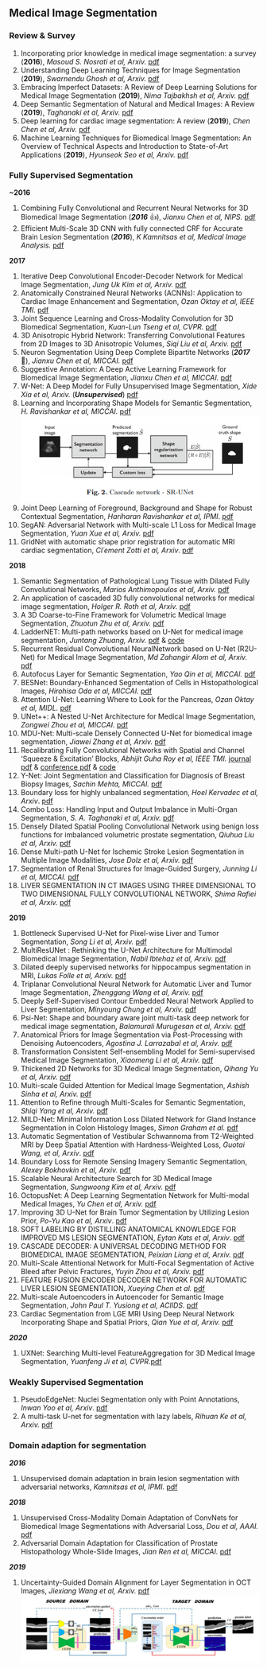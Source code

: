 ## Medical Image Segmentation 

### Review & Survey
1. Incorporating prior knowledge in medical image segmentation: a survey (**2016**), *Masoud S. Nosrati et al, Arxiv.* [pdf](https://arxiv.org/pdf/1607.01092v1.pdf)
2. Understanding Deep Learning Techniques for Image Segmentation (**2019**), *Swarnendu Ghosh et al, Arxiv.* [pdf](https://arxiv.org/pdf/1907.06119.pdf)
3. Embracing Imperfect Datasets: A Review of Deep Learning Solutions for Medical Image Segmentation (**2019**), *Nima Tajbakhsh et al, Arxiv.* [pdf](https://arxiv.org/pdf/1908.10454.pdf)
4. Deep Semantic Segmentation of Natural and Medical Images: A Review (**2019**), *Taghanaki et al, Arxiv.* [pdf](https://arxiv.org/pdf/1910.07655.pdf)
5. Deep learning for cardiac image segmentation: A review (**2019**), *Chen Chen et al, Arxiv.* [pdf](https://arxiv.org/pdf/1911.03723.pdf)
6. Machine Learning Techniques for Biomedical Image Segmentation: An Overview of Technical Aspects and Introduction to State-of-Art Applications (**2019**), *Hyunseok Seo et al, Arxiv.* [pdf](https://arxiv.org/pdf/1911.02521.pdf)

### Fully Supervised Segmentation
**~2016**
1. Combining Fully Convolutional and Recurrent Neural Networks for 3D Biomedical Image Segmentation (***2016*** &#x1F44D;), *Jianxu Chen et al, NIPS.* [pdf](https://arxiv.org/pdf/1609.01006.pdf)
1. Efficient Multi-Scale 3D CNN with fully connected CRF for Accurate Brain Lesion Segmentation (***2016***), *K Kamnitsas et al, Medical Image Analysis.* [pdf](https://arxiv.org/pdf/1603.05959.pdf)

**2017**
1. Iterative Deep Convolutional Encoder-Decoder Network for Medical Image Segmentation, *Jung Uk Kim et al, Arxiv.* [pdf](https://arxiv.org/pdf/1708.03431v1.pdf)
1. Anatomically Constrained Neural Networks (ACNNs): Application to Cardiac Image Enhancement and Segmentation, *Ozan Oktay et al, IEEE TMI.* [pdf](https://ieeexplore.ieee.org/stamp/stamp.jsp?tp=&arnumber=8051114)
1. Joint Sequence Learning and Cross-Modality Convolution for 3D Biomedical Segmentation, *Kuan-Lun Tseng et al, CVPR.* [pdf](https://arxiv.org/pdf/1704.07754.pdf)
1. 3D Anisotropic Hybrid Network: Transferring Convolutional Features from 2D Images to 3D Anisotropic Volumes, *Siqi Liu et al, Arxiv.* [pdf](https://arxiv.org/pdf/1711.08580.pdf)
1. Neuron Segmentation Using Deep Complete Bipartite Networks (***2017*** &#x1F341;), *Jianxu Chen et al, MICCAI.* [pdf](https://arxiv.org/pdf/1705.11053.pdf)
4. Suggestive Annotation: A Deep Active Learning Framework for Biomedical Image Segmentation, *Jianxu Chen et al, MICCAI.* [pdf](https://arxiv.org/pdf/1706.04737.pdf)
1. W-Net: A Deep Model for Fully Unsupervised Image Segmentation, *Xide Xia et al, Arxiv.* (***Unsupervised***) [pdf](https://arxiv.org/pdf/1711.08506.pdf)
1. Learning and Incorporating Shape Models for Semantic Segmentation, *H. Ravishankar et al, MICCAI.* [pdf](https://link.springer.com/content/pdf/10.1007%2F978-3-319-66182-7_24.pdf)
![img](https://github.com/Zakiyi/Paper-lists/blob/master/figures/2017_SR_Unet.png)
1. Joint Deep Learning of Foreground, Background and Shape for Robust Contextual Segmentation, *Hariharan Ravishankar et al, IPMI*. [pdf](https://link.springer.com/content/pdf/10.1007%2F978-3-319-59050-9_49.pdf)
1. SegAN: Adversarial Network with Multi-scale L1 Loss for Medical Image Segmentation, *Yuan Xue et al, Arxiv.* [pdf](https://arxiv.org/pdf/1706.01805v2.pdf)
1. GridNet with automatic shape prior registration for automatic MRI cardiac segmentation, *Cl´ement Zotti et al, Arxiv*. [pdf](https://arxiv.org/pdf/1705.08943v2.pdf)

**2018**
1. Semantic Segmentation of Pathological Lung Tissue with Dilated Fully Convolutional Networks, *Marios Anthimopoulos et al, Arxiv.* [pdf](https://arxiv.org/pdf/1803.06167.pdf)
1. An application of cascaded 3D fully convolutional networks for medical image segmentation, *Holger R. Roth et al, Arxiv.* [pdf](https://arxiv.org/pdf/1803.05431v2.pdf)
1. A 3D Coarse-to-Fine Framework for Volumetric Medical Image Segmentation, *Zhuotun Zhu et al, Arxiv.* [pdf](https://arxiv.org/pdf/1712.00201v2.pdf)
1. LadderNET: Multi-path networks based on U-Net for medical image segmentation, *Juntang Zhuang, Arxiv.* [pdf](https://juntangzhuang.com/files/laddernet.pdf) & [code]()
1. Recurrent Residual Convolutional NeuralNetwork based on U-Net (R2U-Net) for Medical Image Segmentation, *Md Zahangir Alom et al, Arxiv.* [pdf](https://arxiv.org/pdf/1802.06955.pdf)
1. Autofocus Layer for Semantic Segmentation, *Yao Qin et al, MICCAI.* [pdf](https://arxiv.org/pdf/1805.08403v3.pdf)
1. BESNet: Boundary-Enhanced Segmentation of Cells in Histopathological Images, *Hirohisa Oda et al, MICCAI.* [pdf](https://link.springer.com/content/pdf/10.1007%2F978-3-030-00934-2_26.pdf)
1. Attention U-Net: Learning Where to Look for the Pancreas, *Ozan Oktay et al, MIDL.* [pdf](https://arxiv.org/pdf/1804.03999v3.pdf)
1. UNet++: A Nested U-Net Architecture for Medical Image Segmentation, *Zongwei Zhou et al, MICCAI.* [pdf](https://arxiv.org/pdf/1807.10165.pdf)
1. MDU-Net: Multi-scale Densely Connected U-Net for biomedical image segmentation, *Jiawei Zhang et al, Arxiv.* [pdf](https://arxiv.org/pdf/1812.00352.pdf)
1. Recalibrating Fully Convolutional Networks with Spatial and Channel ‘Squeeze & Excitation’ Blocks, *Abhijit Guha Roy et al, IEEE TMI.* [journal pdf](https://arxiv.org/pdf/1808.08127.pdf) & [conference pdf](https://arxiv.org/pdf/1803.02579.pdf) & [code](https://github.com/ai-med/squeeze_and_excitation) 
1. Y-Net: Joint Segmentation and Classification for Diagnosis of Breast Biopsy Images, *Sachin Mehta, MICCAI.* [pdf](https://arxiv.org/pdf/1806.01313.pdf)
1. Boundary loss for highly unbalanced segmentation, *Hoel Kervadec et al, Arxiv*. [pdf](https://arxiv.org/pdf/1812.07032.pdf)
1. Combo Loss: Handling Input and Output Imbalance in Multi-Organ Segmentation, *S. A. Taghanaki et al, Arxiv.* [pdf](https://arxiv.org/pdf/1805.02798v5.pdf)
1. Densely Dilated Spatial Pooling Convolutional Network using benign loss functions for imbalanced volumetric prostate segmentation, *Qiuhua Liu et al, Arxiv.* [pdf](https://arxiv.org/pdf/1801.10517v2.pdf)
1. Dense Multi-path U-Net for Ischemic Stroke Lesion Segmentation in Multiple Image Modalities, *Jose Dolz et al, Arxiv.* [pdf](https://arxiv.org/pdf/1810.07003.pdf)
1. Segmentation of Renal Structures for Image-Guided Surgery, *Junning Li et al, MICCAI.* [pdf](https://link.springer.com/content/pdf/10.1007%2F978-3-030-00937-3_52.pdf)
1. LIVER SEGMENTATION IN CT IMAGES USING THREE DIMENSIONAL TO TWO DIMENSIONAL FULLY CONVOLUTIONAL NETWORK, *Shima Rafiei et al, Arxiv.* [pdf](https://arxiv.org/ftp/arxiv/papers/1802/1802.07800.pdf)


**2019**
1. Bottleneck Supervised U-Net for Pixel-wise Liver and Tumor Segmentation, *Song Li et al, Arxiv.* [pdf](https://arxiv.org/pdf/1810.10331.pdf)
1. MultiResUNet : Rethinking the U-Net Architecture for Multimodal Biomedical Image Segmentation, *Nabil Ibtehaz et al, Arxiv.* [pdf](https://arxiv.org/pdf/1902.04049.pdf)
1. Dilated deeply supervised networks for hippocampus segmentation in MRI, *Lukas Folle et al, Arxiv.* [pdf](https://arxiv.org/pdf/1903.09097v1.pdf)
1. Triplanar Convolutional Neural Network for Automatic Liver and Tumor Image Segmentation, *Zhenggang Wang et al, Arxiv.* [pdf](http://www.ijpe-online.com/attachments/article/1642/IJPE-2018-12-24.pdf)
1. Deeply Self-Supervised Contour Embedded Neural Network Applied to Liver Segmentation, *Minyoung Chung et al, Arxiv.* [pdf](https://arxiv.org/pdf/1808.00739v3.pdf)
1. Psi-Net: Shape and boundary aware joint multi-task deep network for medical image segmentation, *Balamurali Murugesan et al, Arxiv.* [pdf](https://arxiv.org/pdf/1902.04099v2.pdf)
1. Anatomical Priors for Image Segmentation via Post-Processing with Denoising Autoencoders, *Agostina J. Larrazabal et al, Arxiv.* [pdf](https://arxiv.org/pdf/1906.02343v1.pdf)
1. Transformation Consistent Self-ensembling Model for Semi-supervised Medical Image Segmentation, *Xiaomeng Li et al, Arxiv.* [pdf](https://arxiv.org/pdf/1903.00348v2.pdf)
1. Thickened 2D Networks for 3D Medical Image Segmentation, *Qihang Yu et al, Arxiv.* [pdf](https://arxiv.org/pdf/1904.01150v1.pdf)
1. Multi-scale Guided Attention for Medical Image Segmentation, *Ashish Sinha et al, Arxiv.* [pdf](https://arxiv.org/pdf/1906.02849v1.pdf)
1. Attention to Refine through Multi-Scales for Semantic Segmentation, *Shiqi Yang et al, Arxiv.* [pdf](https://arxiv.org/pdf/1807.02917v1.pdf)
1. MILD-Net: Minimal Information Loss Dilated Network for Gland Instance Segmentation in Colon Histology Images, *Simon Graham et al.* [pdf](https://arxiv.org/pdf/1806.01963v4.pdf)
1. Automatic Segmentation of Vestibular Schwannoma from T2-Weighted MRI by Deep Spatial Attention with Hardness-Weighted Loss, *Guotai Wang, et al, Arxiv*. [pdf](https://arxiv.org/pdf/1906.03906v1.pdf)
1. Boundary Loss for Remote Sensing Imagery Semantic Segmentation, *Alexey Bokhovkin et al, Arxiv.* [pdf](https://arxiv.org/pdf/1905.07852v1.pdf)
1. Scalable Neural Architecture Search for 3D Medical Image Segmentation, *Sungwoong Kim et al, Arxiv.* [pdf](https://arxiv.org/pdf/1906.05956v1.pdf)
1. OctopusNet: A Deep Learning Segmentation Network for Multi-modal Medical Images, *Yu Chen et al, Arxiv.* [pdf](https://arxiv.org/pdf/1906.02031v1.pdf)
1. Improving 3D U-Net for Brain Tumor Segmentation by Utilizing Lesion Prior, *Po-Yu Kao et al, Arxiv*. [pdf](https://arxiv.org/pdf/1907.00281v1.pdf)
1. SOFT LABELING BY DISTILLING ANATOMICAL KNOWLEDGE FOR IMPROVED MS LESION SEGMENTATION, *Eytan Kats et al, Arxiv*. [pdf](https://arxiv.org/pdf/1901.09263v1.pdf)
1. CASCADE DECODER: A UNIVERSAL DECODING METHOD FOR BIOMEDICAL IMAGE SEGMENTATION, *Peixian Liang et al, Arxiv.* [pdf](https://arxiv.org/pdf/1901.04949v1.pdf)
1. Multi-Scale Attentional Network for Multi-Focal Segmentation of Active Bleed after Pelvic Fractures, *Yuyin Zhou et al, Arxiv.* [pdf](https://arxiv.org/pdf/1906.09540v1.pdf)
1. FEATURE FUSION ENCODER DECODER NETWORK FOR AUTOMATIC LIVER LESION SEGMENTATION, *Xueying Chen et al.* [pdf](https://arxiv.org/pdf/1903.11834v1.pdf)
1. Multi-scale Autoencoders in Autoencoder for Semantic Image Segmentation, *John Paul T. Yusiong et al, ACIIDS.* [pdf](https://link.springer.com/content/pdf/10.1007%2F978-3-030-14799-0_51.pdf)
1. Cardiac Segmentation from LGE MRI Using Deep Neural Network Incorporating Shape and Spatial Priors, *Qian Yue et al, Arxiv.* [pdf](https://arxiv.org/ftp/arxiv/papers/1906/1906.07347.pdf)

***2020***
1. UXNet: Searching Multi-level FeatureAggregation for 3D Medical Image Segmentation, *Yuanfeng Ji et al, CVPR*.[pdf](https://arxiv.org/pdf/2009.07501.pdf)
### Weakly Supervised Segmentation
1. PseudoEdgeNet: Nuclei Segmentation only with Point Annotations, *Inwan Yoo et al, Arxiv*. [pdf](https://arxiv.org/pdf/1906.02924v1.pdf)
1. A multi-task U-net for segmentation with lazy labels, *Rihuan Ke et al, Arxiv.* [pdf](https://arxiv.org/pdf/1906.12177v1.pdf)

### Domain adaption for segmentation
***2016***
1. Unsupervised domain adaptation in brain lesion segmentation with adversarial networks, *Kamnitsas et al, IPMI.* [pdf](https://arxiv.org/pdf/1612.08894.pdf)

***2018***
1. Unsupervised Cross-Modality Domain Adaptation of ConvNets for Biomedical Image Segmentations with Adversarial Loss, *Dou et al, AAAI.* [pdf](https://arxiv.org/pdf/1804.10916.pdf)
1. Adversarial Domain Adaptation for Classification of Prostate Histopathology Whole-Slide Images, *Jian Ren et al, MICCAI.* [pdf](https://arxiv.org/pdf/1806.01357.pdf)

***2019***
1. Uncertainty-Guided Domain Alignment for Layer Segmentation in OCT Images, *Jiexiang Wang et al, Arxiv.* [pdf](https://arxiv.org/pdf/1908.08242.pdf)
![img](https://github.com/Zakiyi/Paper-lists/blob/master/figures/2019%20UGDA.png)
